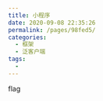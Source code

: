 ```yaml
---
title: 小程序
date: 2020-09-08 22:35:26
permalink: /pages/98fed5/
categories: 
  - 框架
  - 泛客户端
tags: 
  - 
---
```

flag